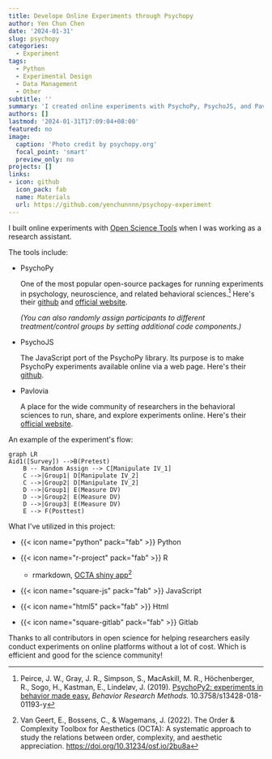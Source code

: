 ```yaml
---
title: Develope Online Experiments through Psychopy
author: Yen Chun Chen
date: '2024-01-31'
slug: psychopy
categories:
  - Experiment
tags:
  - Python
  - Experimental Design
  - Data Management
  - Other
subtitle: ''
summary: 'I created online experiments with PsychoPy, PsychoJS, and Pavlovia. Which enable researchers to collect data on a web page.'
authors: []
lastmod: '2024-01-31T17:09:04+08:00'
featured: no
image:
  caption: 'Photo credit by psychopy.org'
  focal_point: 'smart'
  preview_only: no
projects: []
links:
- icon: github
  icon_pack: fab
  name: Materials
  url: https://github.com/yenchunnnn/psychopy-experiment
---
```


I built online experiments with [Open Science Tools](https://opensciencetools.org/) when I was working as a research assistant.

The tools include:

-   PsychoPy

    One of the most popular open-source packages for running experiments in psychology, neuroscience, and related behavioral sciences.[^1] Here's their [github](https://github.com/psychopy) and [official website](https://www.psychopy.org/).

    *(You can also randomly assign participants to different treatment/control groups by setting additional code components.)*

-   PsychoJS

    The JavaScript port of the PsychoPy library. Its purpose is to make PsychoPy experiments available online via a web page. Here's their [github](https://github.com/psychopy/psychojs).

-   Pavlovia

    A place for the wide community of researchers in the behavioral sciences to run, share, and explore experiments online. Here's their [official website](https://pavlovia.org/docs/home/about).

[^1]: Peirce, J. W., Gray, J. R., Simpson, S., MacAskill, M. R., Höchenberger, R., Sogo, H., Kastman, E., Lindeløv, J. (2019). [PsychoPy2: experiments in behavior made easy.](https://link.springer.com/article/10.3758/s13428-018-01193-y) *Behavior Research Methods.* 10.3758/s13428-018-01193-y

An example of the experiment's flow:

``` mermaid
graph LR
Aid1([Survey]) -->B(Pretest)
    B -- Random Assign --> C[Manipulate IV_1]
    C -->|Group1| D[Manipulate IV_2]
    C -->|Group2| D[Manipulate IV_2]
    D -->|Group1| E(Measure DV)
    D -->|Group2| E(Measure DV)
    D -->|Group3| E(Measure DV)
    E --> F(Posttest)
```

What I've utilized in this project:

-   {{< icon name="python" pack="fab" >}} Python

-   {{< icon name="r-project" pack="fab" >}} R

    -   rmarkdown, [OCTA shiny app](https://elinevg.shinyapps.io/OCTA_toolbox/)[^2]

-   {{< icon name="square-js" pack="fab" >}} JavaScript

-   {{< icon name="html5" pack="fab" >}} Html

-   {{< icon name="square-gitlab" pack="fab" >}} Gitlab

[^2]: Van Geert, E., Bossens, C., & Wagemans, J. (2022). The Order & Complexity Toolbox for Aesthetics (OCTA): A systematic approach to study the relations between order, complexity, and aesthetic appreciation. <https://doi.org/10.31234/osf.io/2bu8a>

Thanks to all contributors in open science for helping researchers easily conduct experiments on online platforms without a lot of cost. Which is efficient and good for the science community!
